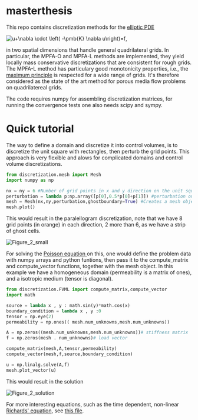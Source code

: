 # masterthesis
This repo contains discretization methods for the [elliptic PDE](https://en.wikipedia.org/wiki/Elliptic_partial_differential_equation)

<img src="https://latex.codecogs.com/svg.image?u&plus;\nabla&space;\cdot&space;\left(&space;-\pmb{K}&space;\nabla&space;u\right)=f" title="u+\nabla \cdot \left( -\pmb{K} \nabla u\right)=f" />,

in two spatial dimensions that handle general quadrilateral grids. In particular, the MPFA-O and MPFA-L methods are implemented, they yield locally mass conservative discretizations that are consistent for rough grids. The MPFA-L method has particulary good monotonicity properties, i.e., the [maximum principle](https://en.wikipedia.org/wiki/Maximum_principle) is respected for a wide range of grids. It's therefore considered as the state of the art method for porous media flow problems on quadrilatereal grids.

The code requires numpy for assembling discretization matrices, for running the convergence tests one also needs scipy and sympy.
# Quick tutorial #
The way to define a domain and discretize it into control volumes, is to discretize the unit square with rectangles, then perturb the grid points. This approach is very flexible and alows for complicated domains and control volume discretizations.

```python
from discretization.mesh import Mesh
import numpy as np

nx = ny = 6 #Number of grid points in x and y direction on the unit square
perturbation = lambda p:np.array([p[0],0.5*p[0]+p[1]]) #perturbation on every grid point p
mesh = Mesh(nx,ny,perturbation,ghostboundary=True) #Creates a mesh object with a strip of ghostcells for boundary handling
mesh.plot()
```
This would result in the paralellogram discretization, note that we have 8 grid points (in orange) in each direction, 2 more than 6, as we have a strip of ghost cells.

![Figure_2_small](https://user-images.githubusercontent.com/49365904/145256307-a9b73542-e4ff-4c44-b6ff-0c6f63c6d8c3.png)

For solving the [Poisson equation ](https://en.wikipedia.org/wiki/Poisson%27s_equation) on this, one would define the problem data with numpy arrays and python funtions, then pass it to the compute_matrix and compute_vector functions, together with the mesh object. In this example we have a homogeneous domain (permeability is a matrix of ones), and a isotropic medium (tensor is diagonal).
```python
from discretization.FVML import compute_matrix,compute_vector
import math

source = lambda x , y : math.sin(y)*math.cos(x)
boundary_condition = lambda x , y :0
tensor = np.eye(2)
permeability = np.ones(( mesh.num_unknowns,mesh.num_unknowns))

A = np.zeros((mesh.num_unknowns,mesh.num_unknowns))# stiffness matrix
f = np.zeros(mesh . num_unknowns)# load vector

compute_matrix(mesh,A,tensor,permeability)
compute_vector(mesh,f,source,boundary_condition)

u = np.linalg.solve(A,f)
mesh.plot_vector(u)
```
This would result in the solution

![Figure_2_solution](https://user-images.githubusercontent.com/49365904/145258136-fcb74827-fa27-41f0-96aa-4711d4ca38c4.png)


For more interesting equations, such as the time dependent, non-linear [Richards' equation](https://en.wikipedia.org/wiki/Richards_equation), see [this file](richards_non_linear.py).
